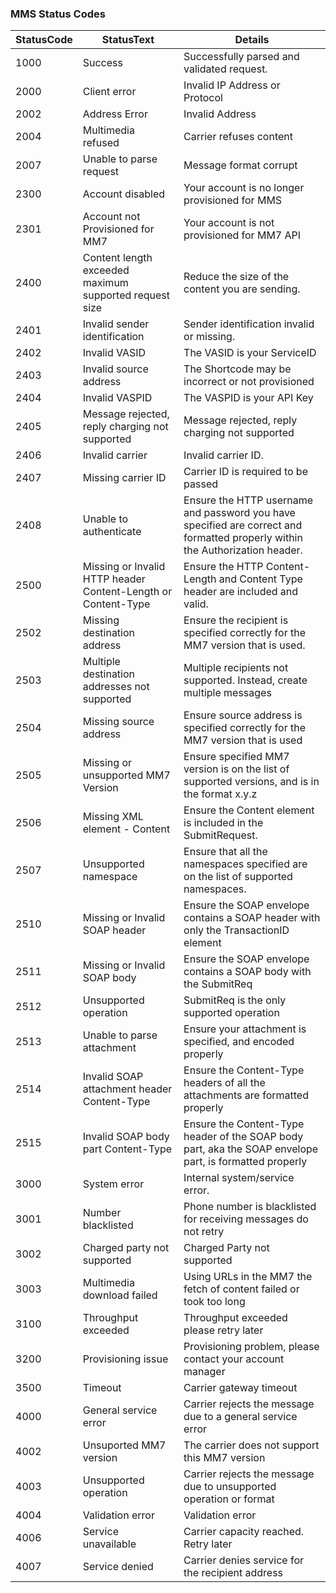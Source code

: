<h3>MMS Status Codes</h3>

| StatusCode | StatusText | Details |
| --------- | ------------- | ---------------------- |
|1000|Success|Successfully parsed and validated request.|
|2000|Client error|Invalid IP Address or Protocol|
|2002|Address Error|Invalid Address|
|2004|Multimedia refused|Carrier refuses content|
|2007|Unable to parse request|Message format corrupt|
|2300|Account disabled|Your account is no longer provisioned for MMS|
|2301|Account not Provisioned for MM7|Your account is not provisioned for MM7 API|
|2400|Content length exceeded maximum supported request size|Reduce the size of the content you are sending.|
|2401|Invalid sender identification|Sender identification invalid or missing.|
|2402|Invalid VASID|The VASID is your ServiceID|
|2403|Invalid source address|The Shortcode may be incorrect or not provisioned|
|2404|Invalid VASPID|The VASPID is your API Key|
|2405|Message rejected, reply charging not supported|Message rejected, reply charging not supported|
|2406|Invalid carrier|Invalid carrier ID.|
|2407|Missing carrier ID|Carrier ID is required to be passed|
|2408|Unable to authenticate|Ensure the HTTP username and password you have specified are correct and formatted properly within the Authorization header.|
|2500|Missing or Invalid HTTP header Content-Length or Content-Type|Ensure the HTTP Content-Length and Content Type header are included and valid.|
|2502|Missing destination address|Ensure the recipient is specified correctly for the MM7 version that is used.|
|2503|Multiple destination addresses not supported|Multiple recipients not supported. Instead, create multiple messages|
|2504|Missing source address|Ensure source address is specified correctly for the MM7 version that is used|
|2505|Missing or unsupported MM7 Version|Ensure specified MM7 version is on the list of supported versions, and is in the format x.y.z|
|2506|Missing XML element - Content|Ensure the Content element is included in the SubmitRequest.|
|2507|Unsupported namespace|Ensure that all the namespaces specified are on the list of supported namespaces.|
|2510|Missing or Invalid SOAP header|Ensure the SOAP envelope contains a SOAP header with only the TransactionID element|
|2511|Missing or Invalid SOAP body|Ensure the SOAP envelope contains a SOAP body with the SubmitReq|
|2512|Unsupported operation|SubmitReq is the only supported operation|
|2513|Unable to parse attachment|Ensure your attachment is specified, and encoded properly|
|2514|Invalid SOAP attachment header Content-Type|Ensure the Content-Type headers of all the attachments are formatted properly|
|2515|Invalid SOAP body part Content-Type|Ensure the Content-Type header of the SOAP body part, aka the SOAP envelope part, is formatted properly|
|3000|System error|Internal system/service error.|
|3001|Number blacklisted|Phone number is blacklisted for receiving messages do not retry|
|3002|Charged party not supported|Charged Party not supported|
|3003|Multimedia download failed|Using URLs in the MM7 the fetch of content failed or took too long|
|3100|Throughput exceeded|Throughput exceeded please retry later|
|3200|Provisioning issue|Provisioning problem, please contact your account manager|
|3500|Timeout|Carrier gateway timeout|
|4000|General service error|Carrier rejects the message due to a general service error|
|4002|Unsuported MM7 version|The carrier does not support this MM7 version|
|4003|Unsupported operation|Carrier rejects the message due to unsupported operation or format|
|4004|Validation error|Validation error|
|4006|Service unavailable|Carrier capacity reached. Retry later|
|4007|Service denied|Carrier denies service for the recipient address|
